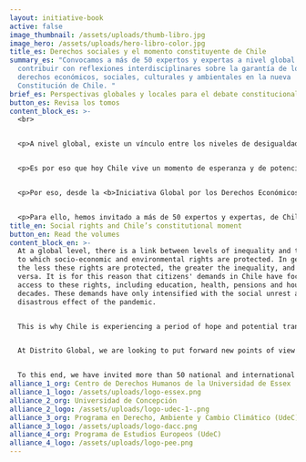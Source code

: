 ```yaml
---
layout: initiative-book
active: false
image_thumbnail: /assets/uploads/thumb-libro.jpg
image_hero: /assets/uploads/hero-libro-color.jpg
title_es: Derechos sociales y el momento constituyente de Chile
summary_es: "Convocamos a más de 50 expertos y expertas a nivel global a
  contribuir con reflexiones interdisciplinares sobre la garantía de los
  derechos económicos, sociales, culturales y ambientales en la nueva
  Constitución de Chile. "
brief_es: Perspectivas globales y locales para el debate constitucional
button_es: Revisa los tomos
content_block_es: >-
  <br>


  <p>A nivel global, existe un vínculo entre los niveles de desigualdad y los de protección de derechos socioeconómicos y medioambientales: en general, a menor protección de estos derechos, mayor tiende a ser la desigualdad, y viceversa. Por ello desde hace décadas, las demandadas ciudadanas en Chile se hayan centrado en el acceso a estos derechos, incluyendo educación, salud, pensiones y vivienda, las que sólo se agudizaron con el estallido social y el impacto desastroso de la pandemia.</p>


  <p>Es por eso que hoy Chile vive un momento de esperanza y de potencial transformación que le pone en el foco de atención mundial, pues es una oportunidad histórica de tomarse los derechos socioeconómicos y medioambientales en serio en un proceso político participativo que no deje a nadie atrás.</p>


  <p>Por eso, desde la <b>Iniciativa Global por los Derechos Económicos, Sociales y Culturales</b>, junto al <b>Centro de Derechos Humanos de la Universidad de Essex</b> y el <b>Programa de Derecho Ambiental y Cambio Climático de la Universidad de Concepción</b>, buscamos aportar nuevos puntos de vista e ideas que contribuyan a <em>enriquecer el debate en la Convención Constitucional</em> con argumentos y propuestas que fortalezcan la protección de los derechos económicos, sociales, culturales y ambientales.</p>


  <p>Para ello, hemos invitado a más de 50 expertos y expertas, de Chile y un variado número de países, incluyendo Argentina, Colombia, Escocia, Estados Unidos, Inglaterra, Irlanda y Sudáfrica, quienes han escrito más de una treintena de ensayos que pretenden aportar una mirada internacional y comparada a modelos de reconocimiento constitucional de los derechos socioeconómicos y medioambientales, junto con un análisis plural sobre la posible articulación de los derechos socioeconómicos y medioambientales en el marco jurídico chileno.</p>
title_en: Social rights and Chile’s constitutional moment
button_en: Read the volumes
content_block_en: >-
  At a global level, there is a link between levels of inequality and the degree
  to which socio-economic and environmental rights are protected. In general,
  the less these rights are protected, the greater the inequality, and vice
  versa. It is for this reason that citizens' demands in Chile have focused on
  access to these rights, including education, health, pensions and housing, for
  decades. These demands have only intensified with the social unrest and the
  disastrous effect of the pandemic.


  This is why Chile is experiencing a period of hope and potential transformation today that puts it at the centre of the world’s attention. It is a historic opportunity to take socio-economic and environmental rights seriously within a participative political process that leaves no one behind.


  At Distrito Global, we are looking to put forward new points of view and ideas that contribute to enriching the debate in the Constitutional Convention from an economic and social rights lens.


  To this end, we have invited more than 50 national and international experts (men and women), including Argentina, Colombia, Scotland, the United States, England, Ireland and South Africa. They have written more than 30 essays that seek to provide an international and comparative perspective for the constitutional recognition and implementation of socio-economic and environmental rights.
alliance_1_org: Centro de Derechos Humanos de la Universidad de Essex
alliance_1_logo: /assets/uploads/logo-essex.png
alliance_2_org: Universidad de Concepción
alliance_2_logo: /assets/uploads/logo-udec-1-.png
alliance_3_org: Programa en Derecho, Ambiente y Cambio Climático (UdeC)
alliance_3_logo: /assets/uploads/logo-dacc.png
alliance_4_org: Programa de Estudios Europeos (UdeC)
alliance_4_logo: /assets/uploads/logo-pee.png
---
```

